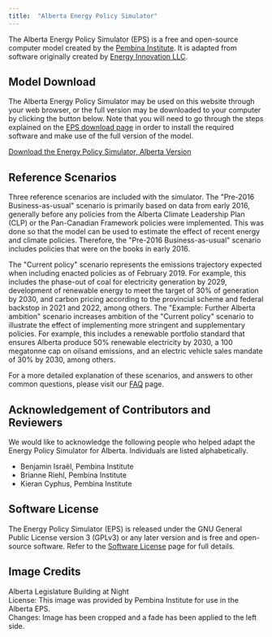 ```yaml
---
title:  "Alberta Energy Policy Simulator"
---
```


The Alberta Energy Policy Simulator (EPS) is a free and open-source computer model created by the [Pembina Institute](http://www.pembina.org/).  It is adapted from software originally created by [Energy Innovation LLC](https://energyinnovation.org/).

## Model Download

The Alberta Energy Policy Simulator may be used on this website through your web browser, or the full version may be downloaded to your computer by clicking the button below.  Note that you will need to go through the steps explained on the [EPS download page](../download) in order to install the required software and make use of the full version of the model.

<p><a href="https://github.com/EnergyInnovation/eps-alberta/archive/1.4.2.zip" class="btn">Download the Energy Policy Simulator, Alberta Version</a></p>

## Reference Scenarios

Three reference scenarios are included with the simulator. The "Pre-2016 Business-as-usual" scenario is primarily based on data from early 2016, generally before any policies from the Alberta Climate Leadership Plan (CLP) or the Pan-Canadian Framework policies were implemented. This was done so that the model can be used to estimate the effect of recent energy and climate policies. Therefore, the "Pre-2016 Business-as-usual" scenario includes policies that were on the books in early 2016.

The "Current policy" scenario represents the emissions trajectory expected when including enacted policies as of February 2019. For example, this includes the phase-out of coal for electricity generation by 2029, development of renewable energy to meet the target of 30% of generation by 2030, and carbon pricing according to the provincial scheme and federal backstop in 2021 and 2022, among others. 
The "Example: Further Alberta ambition" scenario increases ambition of the "Current policy" scenario to illustrate the effect of implementing more stringent and supplementary policies. For example, this includes a renewable portfolio standard that ensures Alberta produce 50% renewable electricity by 2030, a 100 megatonne cap on oilsand emissions, and an electric vehicle sales mandate of 30% by 2030, among others.

For a more detailed explanation of these scenarios, and answers to other common questions, please visit our [FAQ](https://www.pembina.org/reports/ab-eps-faq-2019.pdf) page.

## Acknowledgement of Contributors and Reviewers
We would like to acknowledge the following people who helped adapt the Energy Policy Simulator for Alberta.  Individuals are listed alphabetically.

* Benjamin Israël, Pembina Institute
* Brianne Riehl, Pembina Institute
* Kieran Cyphus, Pembina Institute

## Software License

The Energy Policy Simulator (EPS) is released under the GNU General Public License version 3 (GPLv3) or any later version and is free and open-source software.  Refer to the [Software License](../software-license) page for full details.

## Image Credits
Alberta Legislature Building at Night<br/>
License: This image was provided by Pembina Institute for use in the Alberta EPS.<br/>
Changes: Image has been cropped and a fade has been applied to the left side.<br/>
